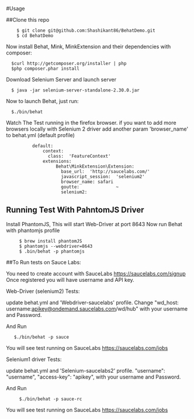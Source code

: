 #Usage

##Clone this repo

        $ git clone git@github.com:Shashikant86/BehatDemo.git
        $ cd BehatDemo


Now install Behat, Mink, MinkExtension and their dependencies with composer:

      $curl http://getcomposer.org/installer | php
      $php composer.phar install

Download Selenium Server and launch server 

      $ java -jar selenium-server-standalone-2.30.0.jar


Now to launch Behat, just run:

      $./bin/behat

Watch The Test running in the firefox browser. if you want to add more browsers locally with Selenium 2 driver add another param 'browser_name' to behat.yml (default profile)

              default:
                  context:
                    class:  'FeatureContext'
                  extensions:
                       Behat\MinkExtension\Extension:
                         base_url:  'http://saucelabs.com/'
                         javascript_session:  'selenium2'
                         browser_name: safari
                         goutte:              ~
                         selenium2:


## Running Test With PahntomJS Driver 

Install PhantomJS, This will start Web-Driver at port 8643
 Now run Behat with phantomjs profile 

         $ brew install phantomJS
         $ phantomjs --webdriver=8643
         $ .bin/behat -p phantomjs
         
         

##To Run tests on Sauce Labs: 

You need to create account with SauceLabs https://saucelabs.com/signup 
Once registered you will have username and API key. 

Web-Driver (selenium2) Tests: 

update behat.yml and 'Webdriver-saucelabs' profile. 
Change "wd_host: username:apikey@ondemand.saucelabs.com/wd/hub" with your username and Password. 


And Run 

       $./bin/behat -p sauce

You will see test running on SauceLabs https://saucelabs.com/jobs  


Selenium1 driver Tests: 

update behat.yml and 'Selenium-saucelabs2' profile. 
"username":         "username",
"access-key":       "apikey", with your username and Password. 


And Run 

         $./bin/behat -p sauce-rc

You will see test running on SauceLabs https://saucelabs.com/jobs  























